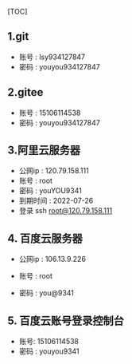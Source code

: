 [TOC]

## 1.git

- 账号 : lsy934127847
- 密码 : youyou934127847

## 2.gitee

- 账号 : 15106114538
- 密码 : youyou934127847

## 3.阿里云服务器

- 公网ip :  120.79.158.111
- 账号 : root
- 密码 : youYOU9341
- 到期时间 : 2022-07-26
- 登录 ssh root@120.79.158.111

## 4. 百度云服务器

- 公网ip :  106.13.9.226

- 账号 : root

- 密码 : you@9341


## 5. 百度云账号登录控制台

- 账号: 15106114538
- 密码 : youyou9341
